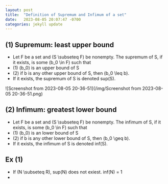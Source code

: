 ```yaml
---
layout: post
title:  "Definition of Supremum and Infimum of a set"
date:   2023-08-05 20:07:47 -0700
categories: jekyll update
---
```


## (1) Supremum: least upper bound
   
- Let F be a set and \(S \subseteq F\) be nonempty. The supremum of S, if it exists, is some \(b_0 \in F\) such that 
- (1) \(b_0\) is an upper bound of S
- (2) if b is any other upper bound of S, then \(b_0 \leq b\).
- If it exists, the supremum of S is denoted sup(S).

![Screenshot from 2023-08-05 20-36-51](/img/Screenshot from 2023-08-05 20-36-51.png)


## (2) Infimum: greatest lower bound
   
- Let F be a set and \(S \subseteq F\) be nonempty. The infimum of S, if it exists, is some \(b_0 \in F\) such that 
- (1) \(b_0\) is an lower bound of S
- (2) if b is any other lower bound of S, then \(b_0 \geq b\).
- If it exists, the infimum of S is denoted inf(S).

## Ex (1)
- If \(N \subseteq R\), sup(N) does not exiest. inf(N) = 1
- 
